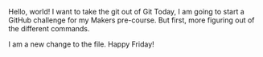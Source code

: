 Hello, world!
I want to take the git out of Git
Today, I am going to start a GitHub challenge for my Makers pre-course.
But first, more figuring out of the different commands.

I am a new change to the file. Happy Friday! 
